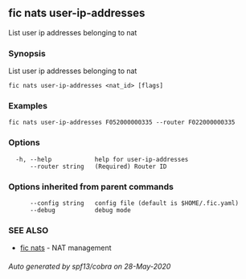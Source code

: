 ## fic nats user-ip-addresses

List user ip addresses belonging to nat

### Synopsis

List user ip addresses belonging to nat

```
fic nats user-ip-addresses <nat_id> [flags]
```

### Examples

```
fic nats user-ip-addresses F052000000335 --router F022000000335
```

### Options

```
  -h, --help            help for user-ip-addresses
      --router string   (Required) Router ID
```

### Options inherited from parent commands

```
      --config string   config file (default is $HOME/.fic.yaml)
      --debug           debug mode
```

### SEE ALSO

* [fic nats](fic_nats.md)	 - NAT management

###### Auto generated by spf13/cobra on 28-May-2020
